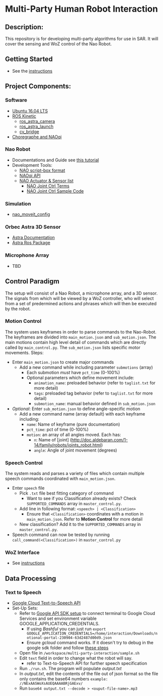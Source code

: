 # Multi-Party Human Robot Interaction

## Description:
This repository is for developing multi-party algorithms for use in SAR. It will cover the sensing and WoZ control of the Nao Robot.

## Getting Started
- See the [instructions](./INSTRUCTION.md)

## Project Components:

### Software
- [Ubuntu 16.04 LTS](http://releases.ubuntu.com/16.04/)
- [ROS Kinetic](http://wiki.ros.org/kinetic/Installation/Ubuntu)
    - [ros_astra_camera](https://github.com/orbbec/ros_astra_camera)
    - [ros_astra_launch](https://github.com/orbbec/ros_astra_launch)
    - [cv_bridge](http://wiki.ros.org/cv_bridge/Tutorials)
- [Choregraphe and NAOqi](https://community.ald.softbankrobotics.com/en/resources/software/language/en-gb/robot/nao-2)

### Nao Robot
- Documentations and Guide see [this tutorial](https://www.zijianhu.com/post/nao-tutorial/installation/)
- Development Tools:
    - [NAO script-box format](http://doc.aldebaran.com/2-1/software/choregraphe/objects/python_script.html#python-script)
    - [NAOqi API](http://doc.aldebaran.com/2-1/naoqi/index.html#naoqi-api)
    - [NAO Actuator & Sensor list](http://doc.aldebaran.com/2-1/family/nao_dcm/actuator_sensor_names.html)
        - [NAO Joint Ctrl Terms](http://doc.aldebaran.com/2-1/family/robots/bodyparts.html#nao-chains)
        - [NAO Joint Ctrl Sample Code](http://doc.aldebaran.com/2-1/naoqi/motion/control-joint.html)

### Simulation
- [nao_moveit_config](https://github.com/ros-naoqi/nao_moveit_config)


### Orbec Astra 3D Sensor
- [Astra Documentation](https://orbbec3d.com/develop/)
- [Astra Ros Package](http://wiki.ros.org/astra_camera)

### Microphone Array
- TBD

## Control Paradigm
The setup will consist of a Nao Robot, a microphone array, and a 3D sensor. The signals from which will be viewed by a WoZ controller, who will select from a set of predermined actions and phrases which will then be executed by the robot.

### Motion Control 
The system uses keyframes in order to parse commands to the Nao-Robot. The keyframes are divided into `main_motion.json` and `sub_motion.json`. The main motions contain high level detail of commands which are directly called by `main_control.py`. The `sub_motion.json` lists specific motor movements. 
Steps:
- Enter `main_motion.json` to create major commands
    - Add a new command while including parameter  `submotions` (array)
        - Each submotion *must* have `pct_time` (0-100%)
        - Optional parameters which define movement include:
            - `animation_name`: preloaded behavior (refer to `taglist.txt` for more detail)
            - `tags`: preloaded tag behavior (refer to `taglist.txt` for more detail)
            - `submotion_name`: manual behavior defined in `sub_motion.json`
- *Optional*: Enter `sub_motion.json` to define angle-specific motion
    - Add a new command name (array default) with each keyframe including:
        - `name`: Name of keyframe (pure documentation)
        - `pct_time`: pct of time (0-100%)
        - `motion`: an array of all angles moved. Each has:
            - `n`: Name of [joint] (http://doc.aldebaran.com/1-14/family/robots/joints_robot.html)
            - `angle`: Angle of joint movement (degrees)

### Speech Control
The system reads and parses a variety of files which contain multiple speech commands coordinated with `main_motion.json`. 
- Enter `speech` file
    - Pick `.txt` file best fitting category of command
        - Want to see if you Classification already exists? Check `SUPPORTED_COMMANDS` array in `master_control.py`.
    - Add line in following format: `<speech> | <Classification>`
        - Ensure that `<Classification>` coordinates with a motion in `main_motion.json`. Refer to **Motion Control** for more detail
    - New classification? Add it to the `SUPPORTED_COMMANDS` array in `master_control.py`.
- Speech command can now be tested by running `call_command(<Classification>)` in `master_control.py`

### WoZ Interface
- See [instructions](./INSTRUCTION.md)

## Data Processing
### Text to Speech 
- [Google Cloud Text-to-Speech API](https://cloud.google.com/text-to-speech/docs/basics)
- Set-Up Sets:
    - Refer to [Google API SDK setup](https://cloud.google.com/text-to-speech/docs/quickstart-protocol) to connect terminal to Google Cloud Services and set environment variable GOOGLE_APPLICATION_CREDENTIALS.
        - If using *Bashful* you can just run `export GOOGLE_APPLICATION_CREDENTIALS=/home/interaction/Downloads/notional-portal-230904-63d2487d00d9.json`
        - Ensure *gcloud* command works. If it doesn't try to debug in the google sdk folder and follow [these steps](https://stackoverflow.com/questions/31037279/gcloud-command-not-found-while-installing-google-cloud-sdk)
    - Open file in `/workspace/multi-party-interaction/sample.sh`
    - Edit `text` field in order to change what the robot will say.
        - refer to Text-to-Speech API for further speech specification
    - Run `./run.sh`. The program will populate *output.txt* 
    - In *output.txt*, edit the contents of the file out of json format so the file only contains the base64 numbers `example:  //NExAASWoXsAUEQAAAABRjGAExv/`
    - Run `base64 output.txt --decode > <ouput-file-name>.mp3`

